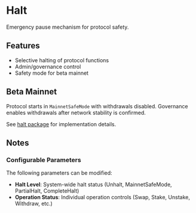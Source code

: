 # Halt

Emergency pause mechanism for protocol safety.

## Features

- Selective halting of protocol functions
- Admin/governance control
- Safety mode for beta mainnet

## Beta Mainnet

Protocol starts in `MainnetSafeMode` with withdrawals disabled. Governance enables withdrawals after network stability is confirmed.

See [halt package](../../../p/gnoswap/halt) for implementation details.

## Notes

### Configurable Parameters
The following parameters can be modified:
- **Halt Level**: System-wide halt status (Unhalt, MainnetSafeMode, PartialHalt, CompleteHalt)
- **Operation Status**: Individual operation controls (Swap, Stake, Unstake, Withdraw, etc.)
